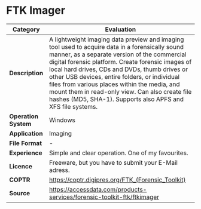 # FTK Imager

| Category | Evaluation |
| --- | --- |
| **Description** | A lightweight imaging data preview and imaging tool used to acquire data in a forensically sound manner, as a separate version of the commercial digital forensic platform. Create forensic images of local hard drives, CDs and DVDs, thumb drives or other USB devices, entire folders, or individual files from various places within the media, and mount them in read-only view. Can also create file hashes (MD5, SHA-1). Supports also APFS and XFS file systems. |
| **Operation System** | Windows |
| **Application** | Imaging |
| **File Format** | - |
| **Experience** | Simple and clear operation. One of my favourites. |
| **Licence** | Freeware, but you have to submit your E-Mail adress. |
| **COPTR** | https://coptr.digipres.org/FTK_(Forensic_Toolkit) |
| **Source** | https://accessdata.com/products-services/forensic-toolkit-ftk/ftkimager |
